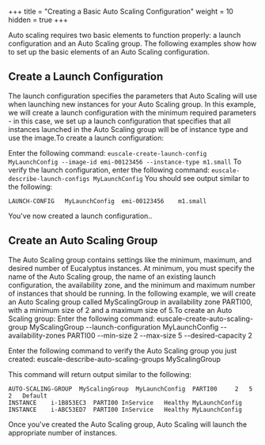 +++
title = "Creating a Basic Auto Scaling Configuration"
weight = 10
hidden = true
+++

Auto scaling requires two basic elements to function properly: a launch configuration and an Auto Scaling group. The following examples show how to set up the basic elements of an Auto Scaling configuration.
## Create a Launch Configuration
The launch configuration specifies the parameters that Auto Scaling will use when launching new instances for your Auto Scaling group. In this example, we will create a launch configuration with the minimum required parameters - in this case, we set up a launch configuration that specifies that all instances launched in the Auto Scaling group will be of instance type and use the image.To create a launch configuration: 

Enter the following command: `euscale-create-launch-config MyLaunchConfig --image-id emi-00123456 --instance-type m1.small` To verify the launch configuration, enter the following command: `euscale-describe-launch-configs MyLaunchConfig` You should see output similar to the following: 


    LAUNCH-CONFIG	MyLaunchConfig	emi-00123456	m1.small

You've now created a launch configuration.. 
## Create an Auto Scaling Group
The Auto Scaling group contains settings like the minimum, maximum, and desired number of Eucalyptus instances. At minimum, you must specify the name of the Auto Scaling group, the name of an existing launch configuration, the availability zone, and the minimum and maximum number of instances that should be running. In the following example, we will create an Auto Scaling group called MyScalingGroup in availability zone PARTI00, with a minimum size of 2 and a maximum size of 5.To create an Auto Scaling group: Enter the following command: 
    euscale-create-auto-scaling-group MyScalingGroup --launch-configuration
                        		MyLaunchConfig --availability-zones PARTI00 --min-size 2 --max-size 5
                        		--desired-capacity 2

Enter the following command to verify the Auto Scaling group you just created: 
    euscale-describe-auto-scaling-groups MyScalingGroup

This command will return output similar to the following: 


    AUTO-SCALING-GROUP	MyScalingGroup	MyLaunchConfig	PARTI00		2	5	2	Default
    INSTANCE	i-1B853EC3	PARTI00	InService	Healthy	MyLaunchConfig
    INSTANCE	i-ABC53ED7	PARTI00	InService	Healthy	MyLaunchConfig

Once you've created the Auto Scaling group, Auto Scaling will launch the appropriate number of instances. 